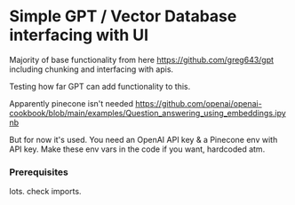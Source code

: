 # Simple GPT / Vector Database interfacing with UI

Majority of base functionality from here https://github.com/greg643/gpt including chunking and interfacing with apis.

Testing how far GPT can add functionality to this.

Apparently pinecone isn't needed https://github.com/openai/openai-cookbook/blob/main/examples/Question_answering_using_embeddings.ipynb

But for now it's used. You need an OpenAI API key & a Pinecone env with API key. Make these env vars in the code if you want, hardcoded atm.

### Prerequisites

lots. check imports.


